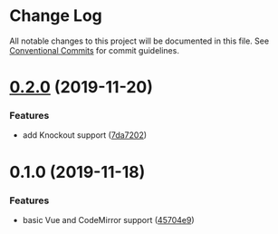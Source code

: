 # Change Log

All notable changes to this project will be documented in this file.
See [Conventional Commits](https://conventionalcommits.org) for commit guidelines.

# [0.2.0](https://github.com/Teamwork/autocomplete/compare/@teamwork/autocomplete-editor-codemirror@0.1.0...@teamwork/autocomplete-editor-codemirror@0.2.0) (2019-11-20)


### Features

* add Knockout support ([7da7202](https://github.com/Teamwork/autocomplete/commit/7da7202ad96326fb184d61703075ba8d916973e4))





# 0.1.0 (2019-11-18)


### Features

* basic Vue and CodeMirror support ([45704e9](https://github.com/Teamwork/autocomplete/commit/45704e9dc778d14cadd4546b942e325c87bb4293))
